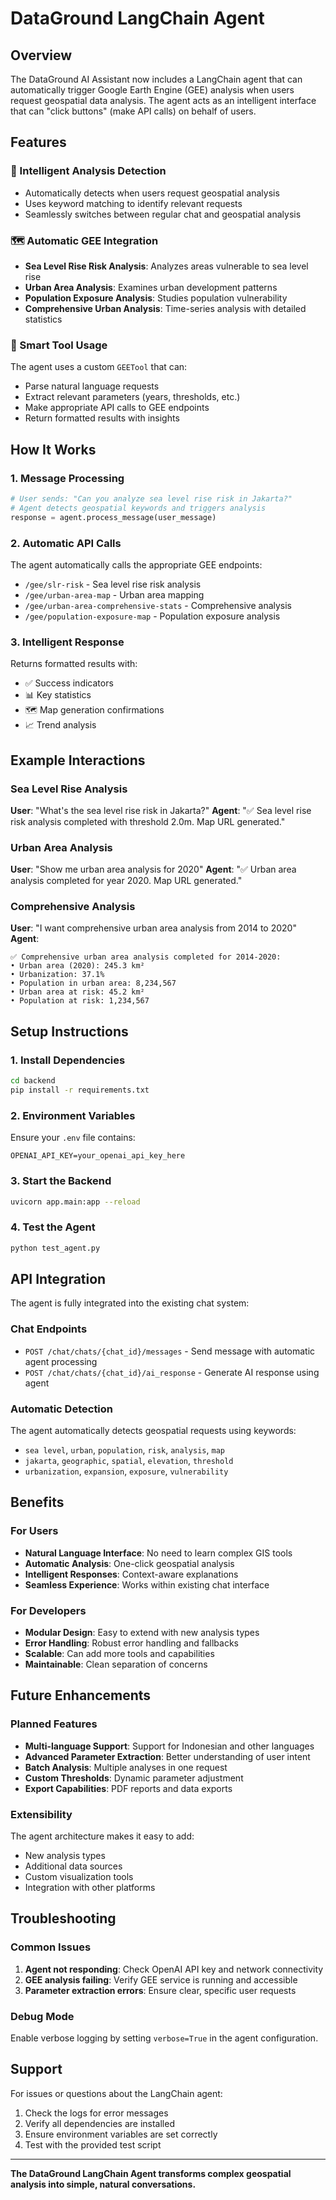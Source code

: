 # DataGround LangChain Agent

## Overview

The DataGround AI Assistant now includes a LangChain agent that can automatically trigger Google Earth Engine (GEE) analysis when users request geospatial data analysis. The agent acts as an intelligent interface that can "click buttons" (make API calls) on behalf of users.

## Features

### 🤖 Intelligent Analysis Detection
- Automatically detects when users request geospatial analysis
- Uses keyword matching to identify relevant requests
- Seamlessly switches between regular chat and geospatial analysis

### 🗺️ Automatic GEE Integration
- **Sea Level Rise Risk Analysis**: Analyzes areas vulnerable to sea level rise
- **Urban Area Analysis**: Examines urban development patterns
- **Population Exposure Analysis**: Studies population vulnerability
- **Comprehensive Urban Analysis**: Time-series analysis with detailed statistics

### 🔧 Smart Tool Usage
The agent uses a custom `GEETool` that can:
- Parse natural language requests
- Extract relevant parameters (years, thresholds, etc.)
- Make appropriate API calls to GEE endpoints
- Return formatted results with insights

## How It Works

### 1. Message Processing
```python
# User sends: "Can you analyze sea level rise risk in Jakarta?"
# Agent detects geospatial keywords and triggers analysis
response = agent.process_message(user_message)
```

### 2. Automatic API Calls
The agent automatically calls the appropriate GEE endpoints:
- `/gee/slr-risk` - Sea level rise risk analysis
- `/gee/urban-area-map` - Urban area mapping
- `/gee/urban-area-comprehensive-stats` - Comprehensive analysis
- `/gee/population-exposure-map` - Population exposure analysis

### 3. Intelligent Response
Returns formatted results with:
- ✅ Success indicators
- 📊 Key statistics
- 🗺️ Map generation confirmations
- 📈 Trend analysis

## Example Interactions

### Sea Level Rise Analysis
**User**: "What's the sea level rise risk in Jakarta?"
**Agent**: "✅ Sea level rise risk analysis completed with threshold 2.0m. Map URL generated."

### Urban Area Analysis
**User**: "Show me urban area analysis for 2020"
**Agent**: "✅ Urban area analysis completed for year 2020. Map URL generated."

### Comprehensive Analysis
**User**: "I want comprehensive urban area analysis from 2014 to 2020"
**Agent**: 
```
✅ Comprehensive urban area analysis completed for 2014-2020:
• Urban area (2020): 245.3 km²
• Urbanization: 37.1%
• Population in urban area: 8,234,567
• Urban area at risk: 45.2 km²
• Population at risk: 1,234,567
```

## Setup Instructions

### 1. Install Dependencies
```bash
cd backend
pip install -r requirements.txt
```

### 2. Environment Variables
Ensure your `.env` file contains:
```
OPENAI_API_KEY=your_openai_api_key_here
```

### 3. Start the Backend
```bash
uvicorn app.main:app --reload
```

### 4. Test the Agent
```bash
python test_agent.py
```

## API Integration

The agent is fully integrated into the existing chat system:

### Chat Endpoints
- `POST /chat/chats/{chat_id}/messages` - Send message with automatic agent processing
- `POST /chat/chats/{chat_id}/ai_response` - Generate AI response using agent

### Automatic Detection
The agent automatically detects geospatial requests using keywords:
- `sea level`, `urban`, `population`, `risk`, `analysis`, `map`
- `jakarta`, `geographic`, `spatial`, `elevation`, `threshold`
- `urbanization`, `expansion`, `exposure`, `vulnerability`

## Benefits

### For Users
- **Natural Language Interface**: No need to learn complex GIS tools
- **Automatic Analysis**: One-click geospatial analysis
- **Intelligent Responses**: Context-aware explanations
- **Seamless Experience**: Works within existing chat interface

### For Developers
- **Modular Design**: Easy to extend with new analysis types
- **Error Handling**: Robust error handling and fallbacks
- **Scalable**: Can add more tools and capabilities
- **Maintainable**: Clean separation of concerns

## Future Enhancements

### Planned Features
- **Multi-language Support**: Support for Indonesian and other languages
- **Advanced Parameter Extraction**: Better understanding of user intent
- **Batch Analysis**: Multiple analyses in one request
- **Custom Thresholds**: Dynamic parameter adjustment
- **Export Capabilities**: PDF reports and data exports

### Extensibility
The agent architecture makes it easy to add:
- New analysis types
- Additional data sources
- Custom visualization tools
- Integration with other platforms

## Troubleshooting

### Common Issues
1. **Agent not responding**: Check OpenAI API key and network connectivity
2. **GEE analysis failing**: Verify GEE service is running and accessible
3. **Parameter extraction errors**: Ensure clear, specific user requests

### Debug Mode
Enable verbose logging by setting `verbose=True` in the agent configuration.

## Support

For issues or questions about the LangChain agent:
1. Check the logs for error messages
2. Verify all dependencies are installed
3. Ensure environment variables are set correctly
4. Test with the provided test script

---

**The DataGround LangChain Agent transforms complex geospatial analysis into simple, natural conversations.** 